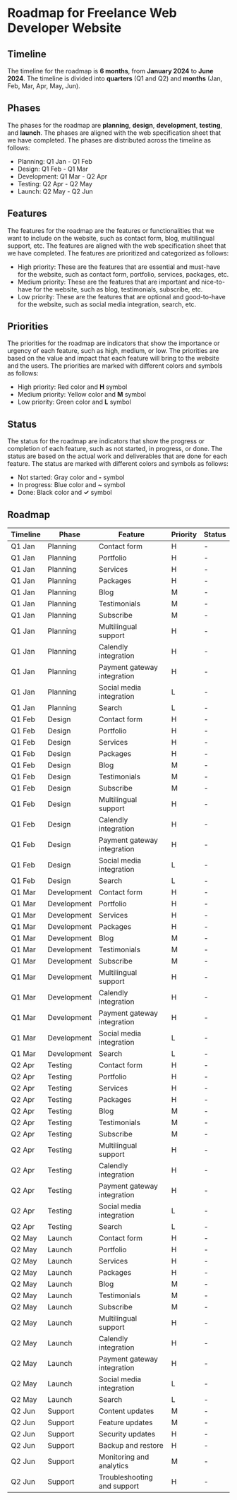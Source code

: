 # Roadmap for Freelance Web Developer Website

## Timeline
The timeline for the roadmap is **6 months**, from **January 2024** to **June 2024**. The timeline is divided into **quarters** (Q1 and Q2) and **months** (Jan, Feb, Mar, Apr, May, Jun).

## Phases
The phases for the roadmap are **planning**, **design**, **development**, **testing**, and **launch**. The phases are aligned with the web specification sheet that we have completed. The phases are distributed across the timeline as follows:

- Planning: Q1 Jan - Q1 Feb
- Design: Q1 Feb - Q1 Mar
- Development: Q1 Mar - Q2 Apr
- Testing: Q2 Apr - Q2 May
- Launch: Q2 May - Q2 Jun

## Features
The features for the roadmap are the features or functionalities that we want to include on the website, such as contact form, blog, multilingual support, etc. The features are aligned with the web specification sheet that we have completed. The features are prioritized and categorized as follows:

- High priority: These are the features that are essential and must-have for the website, such as contact form, portfolio, services, packages, etc.
- Medium priority: These are the features that are important and nice-to-have for the website, such as blog, testimonials, subscribe, etc.
- Low priority: These are the features that are optional and good-to-have for the website, such as social media integration, search, etc.

## Priorities
The priorities for the roadmap are indicators that show the importance or urgency of each feature, such as high, medium, or low. The priorities are based on the value and impact that each feature will bring to the website and the users. The priorities are marked with different colors and symbols as follows:

- High priority: Red color and **H** symbol
- Medium priority: Yellow color and **M** symbol
- Low priority: Green color and **L** symbol

## Status
The status for the roadmap are indicators that show the progress or completion of each feature, such as not started, in progress, or done. The status are based on the actual work and deliverables that are done for each feature. The status are marked with different colors and symbols as follows:

- Not started: Gray color and **-** symbol
- In progress: Blue color and **~** symbol
- Done: Black color and **✓** symbol

## Roadmap

| Timeline | Phase | Feature | Priority | Status |
| --- | --- | --- | --- | --- |
| Q1 Jan | Planning | Contact form | H | - |
| Q1 Jan | Planning | Portfolio | H | - |
| Q1 Jan | Planning | Services | H | - |
| Q1 Jan | Planning | Packages | H | - |
| Q1 Jan | Planning | Blog | M | - |
| Q1 Jan | Planning | Testimonials | M | - |
| Q1 Jan | Planning | Subscribe | M | - |
| Q1 Jan | Planning | Multilingual support | H | - |
| Q1 Jan | Planning | Calendly integration | H | - |
| Q1 Jan | Planning | Payment gateway integration | H | - |
| Q1 Jan | Planning | Social media integration | L | - |
| Q1 Jan | Planning | Search | L | - |
| Q1 Feb | Design | Contact form | H | - |
| Q1 Feb | Design | Portfolio | H | - |
| Q1 Feb | Design | Services | H | - |
| Q1 Feb | Design | Packages | H | - |
| Q1 Feb | Design | Blog | M | - |
| Q1 Feb | Design | Testimonials | M | - |
| Q1 Feb | Design | Subscribe | M | - |
| Q1 Feb | Design | Multilingual support | H | - |
| Q1 Feb | Design | Calendly integration | H | - |
| Q1 Feb | Design | Payment gateway integration | H | - |
| Q1 Feb | Design | Social media integration | L | - |
| Q1 Feb | Design | Search | L | - |
| Q1 Mar | Development | Contact form | H | - |
| Q1 Mar | Development | Portfolio | H | - |
| Q1 Mar | Development | Services | H | - |
| Q1 Mar | Development | Packages | H | - |
| Q1 Mar | Development | Blog | M | - |
| Q1 Mar | Development | Testimonials | M | - |
| Q1 Mar | Development | Subscribe | M | - |
| Q1 Mar | Development | Multilingual support | H | - |
| Q1 Mar | Development | Calendly integration | H | - |
| Q1 Mar | Development | Payment gateway integration | H | - |
| Q1 Mar | Development | Social media integration | L | - |
| Q1 Mar | Development | Search | L | - |
| Q2 Apr | Testing | Contact form | H | - |
| Q2 Apr | Testing | Portfolio | H | - |
| Q2 Apr | Testing | Services | H | - |
| Q2 Apr | Testing | Packages | H | - |
| Q2 Apr | Testing | Blog | M | - |
| Q2 Apr | Testing | Testimonials | M | - |
| Q2 Apr | Testing | Subscribe | M | - |
| Q2 Apr | Testing | Multilingual support | H | - |
| Q2 Apr | Testing | Calendly integration | H | - |
| Q2 Apr | Testing | Payment gateway integration | H | - |
| Q2 Apr | Testing | Social media integration | L | - |
| Q2 Apr | Testing | Search | L | - |
| Q2 May | Launch | Contact form | H | - |
| Q2 May | Launch | Portfolio | H | - |
| Q2 May | Launch | Services | H | - |
| Q2 May | Launch | Packages | H | - |
| Q2 May | Launch | Blog | M | - |
| Q2 May | Launch | Testimonials | M | - |
| Q2 May | Launch | Subscribe | M | - |
| Q2 May | Launch | Multilingual support | H | - |
| Q2 May | Launch | Calendly integration | H | - |
| Q2 May | Launch | Payment gateway integration | H | - |
| Q2 May | Launch | Social media integration | L | - |
| Q2 May | Launch | Search | L | - |
| Q2 Jun | Support | Content updates | M | - |
| Q2 Jun | Support | Feature updates | M | - |
| Q2 Jun | Support | Security updates | H | - |
| Q2 Jun | Support | Backup and restore | H | - |
| Q2 Jun | Support | Monitoring and analytics | M | - |
| Q2 Jun | Support | Troubleshooting and support | H | - |
